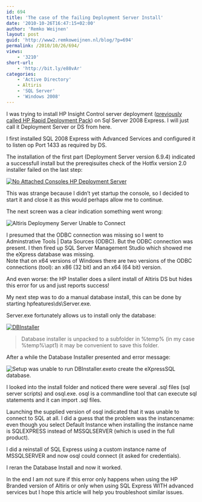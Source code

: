 ```yaml
---
id: 694
title: 'The case of the failing Deployment Server Install'
date: '2010-10-26T16:47:15+02:00'
author: 'Remko Weijnen'
layout: post
guid: 'http://www2.remkoweijnen.nl/blog/?p=694'
permalink: /2010/10/26/694/
views:
    - '3210'
short-url:
    - 'http://bit.ly/e88vAr'
categories:
    - 'Active Directory'
    - Altiris
    - 'SQL Server'
    - 'Windows 2008'
---
```


I was trying to install HP Insight Control server deployment ([previously called HP Rapid Deployment Pack](http://192.168.40.25:8081/2010/10/14/where-to-download-hp-rapid-deployment-pack/)) on Sql Server 2008 Express. I will just call it Deployment Server or DS from here.

I first installed SQL 2008 Express with Advanced Services and configured it to listen op Port 1433 as required by DS.

The installation of the first part (Deployment Server version 6.9.4) indicated a successfull install but the prereqisuites check of the Hotfix version 2.0 installer failed on the last step:

[![No Attached Consoles HP Deployment Server](http://192.168.40.25:8081/wp-content/uploads/2010/10/NoAttachedConsoles-small.png)](http://192.168.40.25:8081/wp-content/uploads/2010/10/NoAttachedConsoles.png)

This was strange because I didn’t yet startup the console, so I decided to start it and close it as this would perhaps allow me to continue.

The next screen was a clear indication something went wrong:

![Altiris Deploymeny Server Unable to Connect](http://192.168.40.25:8081/wp-content/uploads/2010/10/ConsoleUnableToConnect.png)

I presumed that the ODBC connection was missing so I went to Adminstrative Tools | Data Sources (ODBC). But the ODBC connection was present. I then fired up SQL Server Management Studio which showed me the eXpress database was missing.  
Note that on x64 versions of Windows there are two versions of the ODBC connections (tool): an x86 (32 bit) and an x64 (64 bit) version.

And even worse: the HP Installer does a silent install of Altiris DS but hides this error for us and just reports success!

My next step was to do a manual database install, this can be done by starting hpfeatures\\ds\\Server.exe.

Server.exe fortunately allows us to install only the database:

[![DBInstaller](http://192.168.40.25:8081/wp-content/uploads/2010/10/DBInstaller-small.png)](http://192.168.40.25:8081/wp-content/uploads/2010/10/DBInstaller.png)

> Database installer is unpacked to a subfolder in %temp% (in my case %temp%\\apt1) it may be convenient to save this folder.

After a while the Database Installer presented and error message:

![Setup was unable to run DBInstaller.exeto create the eXpressSQL database.](http://192.168.40.25:8081/wp-content/uploads/2010/10/DBInstaller2.png)

I looked into the install folder and noticed there were several .sql files (sql server scripts) and osql.exe. osql is a commandline tool that can execute sql statements and it can import .sql files.

Launching the supplied version of osql indicated that it was unable to connect to SQL at all. I did a guess that the problem was the instancename: even though you select Default Instance when installing the instance name is SQLEXPRESS instead of MSSQLSERVER (which is used in the full product).

I did a reinstall of SQL Express using a custom instance name of MSSQLSERVER and now osql could connect (it asked for credentials).

I reran the Database Install and now it worked.

In the end I am not sure if this error only happens when using the HP Branded version of Altiris or only when using SQL Express WITH advanced services but I hope this article will help you troubleshoot similar issues.